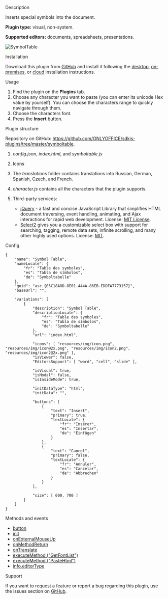 Description

Inserts special symbols into the document.

**Plugin type:** visual, non-system.

**Supported editors:** documents, spreadsheets, presentations.

![SymbolTable](/plugins/gifs/symbol-table.gif)

Installation

Download this plugin from [GitHub](https://github.com/ONLYOFFICE/sdkjs-plugins/tree/master/symboltable) and install it following the [desktop](/plugin/installation/desktop), [on-premises](/plugin/installation/onpremises), or [cloud](/plugin/installation/cloud) installation instructions.

Usage

1. Find the plugin on the **Plugins** tab.
2. Choose any character you want to paste (you can enter its unicode Hex value by yourself). You can choose the characters range to quickly navigate through them.
3. Choose the characters font.
4. Press the **Insert** button.

Plugin structure

Repository on GitHub: <https://github.com/ONLYOFFICE/sdkjs-plugins/tree/master/symboltable>.

1. *config.json*, *index.html*, and *symboltable.js*

2. Icons

3. The *translations* folder contains translations into Russian, German, Spanish, Czech, and French.

4. *character.js* contains all the characters that the plugin supports.

5. Third-party services:

   * [jQuery](https://jquery.com) - a fast and concise JavaScript Library that simplifies HTML document traversing, event handling, animating, and Ajax interactions for rapid web development. License: [MIT License](https://github.com/ONLYOFFICE/sdkjs-plugins/blob/master/symboltable/licenses/jQuery.license).
   * [Select2](https://select2.org/) gives you a customizable select box with support for searching, tagging, remote data sets, infinite scrolling, and many other highly used options. License: [MIT](https://github.com/ONLYOFFICE/sdkjs-plugins/blob/master/symboltable/licenses/Select2.license).

Config

```
{
    "name": "Symbol Table",
    "nameLocale": {
        "fr": "Table des symboles",
        "es": "Tabla de símbolos",
        "de": "Symboltabelle"
    },
    "guid": "asc.{03C18A8D-8E01-444A-86EB-EDDFA7773157}",
    "baseUrl": "",

    "variations": [
        {
            "description": "Symbol Table",
            "descriptionLocale": {
                "fr": "Table des symboles",
                "es": "Tabla de símbolos",
                "de": "Symboltabelle"
            },
            "url": "index.html",

            "icons": [ "resources/img/icon.png", "resources/img/icon@2x.png", "resources/img/icon2.png", "resources/img/icon2@2x.png" ],
            "isViewer": false,
            "EditorsSupport": [ "word", "cell", "slide" ],

            "isVisual": true,
            "isModal": false,
            "isInsideMode": true,

            "initDataType": "html",
            "initData": "",

            "buttons": [
                {
                    "text": "Insert",
                    "primary": true,
                    "textLocale": {
                        "fr": "Insérer",
                        "es": "Insertar",
                        "de": "Einfügen"
                    }
                },
                {
                    "text": "Cancel",
                    "primary": false,
                    "textLocale": {
                        "fr": "Annuler",
                        "es": "Cancelar",
                        "de": "Abbrechen"
                    }
                }
            ],

            "size": [ 600, 700 ]
        }
    ]
}
```

Methods and events

* [button](/plugin/events/button)
* [init](/plugin/events/init)
* [onExternalMouseUp](/plugin/events/onexternalmouseup)
* [onMethodReturn](/plugin/events/onmethodreturn)
* [onTranslate](/plugin/events/ontranslate)
* [executeMethod ("GetFontList")](/plugin/executemethod/common/getfontlist)
* [executeMethod ("PasteHtml")](/plugin/executemethod/common/pastehtml)
* [info.editorType](/plugin/info#editorType)

Support

If you want to request a feature or report a bug regarding this plugin, use the issues section on [GitHub](https://github.com/ONLYOFFICE/sdkjs-plugins/issues).
